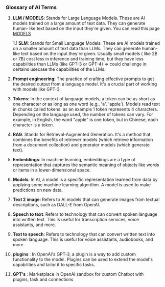 
### Glossary of AI Terms


1. **LLM / MODELS**: Stands for Large Language Models. These are AI models trained on a large amount of text data. They can generate human-like text based on the input they're given.
You can read this page [MODELS](./MODELS.md)

    1.1 **SLM**: Stands for Small Language Models. These are AI models trained on a smaller amount of text data than LLMs. They can generate human-like text based on the input they're given.
    Usually small models ( like 2B or 7B) cost less in inference and training time, but they have less capabilities than LLMs (like GPT-3 or GPT-4) => could challenge in certains usecase the capabilities of the LLMs.

2. **Prompt engineering**: The practice of crafting effective prompts to get the desired output from a language model. It's a crucial part of working with models like GPT-3.

3. **Tokens**: In the context of language models, a token can be as short as one character or as long as one word (e.g., 'a', 'apple'). Models read text in chunks called tokens. as an example 1 token represents 4 characters.
Depending on the language used, the number of tokens can vary. For example, in English, the word "apple" is one token, but in Chinese, each character is a token.

4. **RAG**: Stands for Retrieval-Augmented Generation. It's a method that combines the benefits of retriever models (which retrieve information from a document collection) and generator models (which generate text).

5. **Embeddings**: In machine learning, embeddings are a type of representation that captures the semantic meaning of objects like words or items in a lower-dimensional space.

6. **Models**: In AI, a model is a specific representation learned from data by applying some machine learning algorithm. A model is used to make predictions on new data.

7. **Text 2 image**: Refers to AI models that can generate images from textual descriptions, such as DALL-E from OpenAI.

8. **Speech to text**: Refers to technology that can convert spoken language into written text. This is useful for transcription services, voice assistants, and more.

9. **Text to speech**: Refers to technology that can convert written text into spoken language. This is useful for voice assistants, audiobooks, and more.

10. **plugins** : In OpenAI's GPT-3, a plugin is a way to add custom functionality to the model. Plugins can be used to extend the model's capabilities and tailor it to specific tasks.

11. **GPT's** : Marketplace in OpenAi sandbox for custom Chatbot with plugins, task and connections

